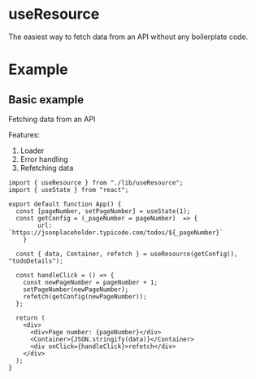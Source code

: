 # useResource

The easiest way to fetch data from an API without any boilerplate code.

# Example

## Basic example

Fetching data from an API

Features:

1. Loader
2. Error handling
3. Refetching data

```
import { useResource } from "./lib/useResource";
import { useState } from "react";

export default function App() {
  const [pageNumber, setPageNumber] = useState(1);
  const getConfig = (_pageNumber = pageNumber)  => {
        url: `https://jsonplaceholder.typicode.com/todos/${_pageNumber}`
    }

  const { data, Container, refetch } = useResource(getConfig(), "todoDetails");

  const handleClick = () => {
    const newPageNumber = pageNumber + 1;
    setPageNumber(newPageNumber);
    refetch(getConfig(newPageNumber));
  };

  return (
    <div>
      <div>Page number: {pageNumber}</div>
      <Container>{JSON.stringify(data)}</Container>
      <div onClick={handleClick}>refetch</div>
    </div>
  );
}
```
